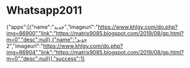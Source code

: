 # Whatsapp2011
{"apps":[{"name":"جديد","imageurl":"https://www.khlgy.com/do.php?img=86900","link":"https://matrix9085.blogspot.com/2019/08/gp.html?m=0","desc":null},{"name":"جديد 2","imageurl":"https://www.khlgy.com/do.php?img=86904","link":"https://matrix9085.blogspot.com/2019/08/gp.html?m=0","desc":null}],"success":1}
